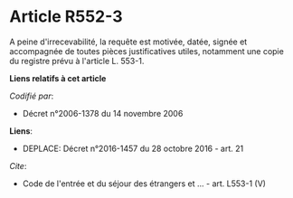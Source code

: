 # Article R552-3

A peine d'irrecevabilité, la requête est motivée, datée, signée et accompagnée de toutes pièces justificatives utiles,
notamment une copie du registre prévu à l'article L. 553-1.

**Liens relatifs à cet article**

_Codifié par_:

  - Décret n°2006-1378 du 14 novembre 2006

**Liens**:

  - DEPLACE: Décret n°2016-1457 du 28 octobre 2016 - art. 21

_Cite_:

  - Code de l'entrée et du séjour des étrangers et ... - art. L553-1 (V)

